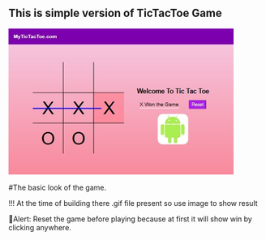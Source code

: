 ##  This is simple version of TicTacToe Game

![TicTacToe Game Overview](./game.jpg)

#The basic look of the game.

!!! At the time of building there .gif file present so use image to show result

🚩Alert: Reset the game before playing because at first it will show win by clicking anywhere.
